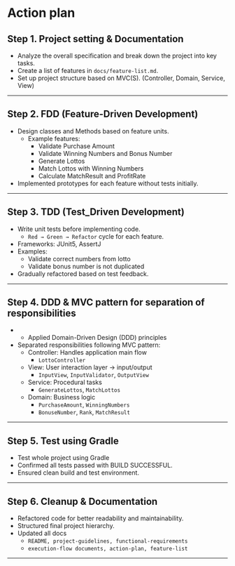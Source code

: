 # Action plan
## Step 1. Project setting & Documentation
- Analyze the overall specification and break down the project into key tasks.
- Create a list of features in `docs/feature-list.md`.
- Set up project structure based on MVC(S). (Controller, Domain, Service, View)

---

## Step 2. FDD (Feature-Driven Development)
- Design classes and Methods based on feature units.
   - Example features:
      - Validate Purchase Amount
      - Validate Winning Numbers and Bonus Number
      - Generate Lottos
      - Match Lottos with Winning Numbers
      - Calculate MatchResult and ProfitRate
- Implemented prototypes for each feature without tests initially.

---

## Step 3. TDD (Test_Driven Development)
- Write unit tests before implementing code.
  - `Red → Green → Refactor` cycle for each feature.
- Frameworks: JUnit5, AssertJ
- Examples:
   - Validate correct numbers from lotto
   - Validate bonus number is not duplicated
- Gradually refactored based on test feedback.

---

## Step 4. DDD & MVC pattern for separation of responsibilities
- - Applied Domain-Driven Design (DDD) principles
- Separated responsibilities following MVC pattern:
   - Controller: Handles application main flow
     - `LottoController`
   - View: User interaction layer -> input/output
     - `InputView`, `InputValidator`, `OutputView`
   - Service: Procedural tasks
     - `GenerateLottos`, `MatchLottos`
   - Domain: Business logic
     - `PurchaseAmount`, `WinningNumbers`
     - `BonuseNumber`, `Rank`, `MatchResult`

---

## Step 5. Test using Gradle
- Test whole project using Gradle
- Confirmed all tests passed with BUILD SUCCESSFUL.
- Ensured clean build and test environment.

---

## Step 6. Cleanup & Documentation
- Refactored code for better readability and maintainability.
- Structured final project hierarchy.
- Updated all docs
  - `README, project-guidelines, functional-requirements`
  - `execution-flow documents, action-plan, feature-list`

---

